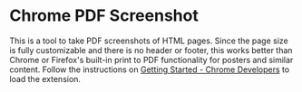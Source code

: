 # Chrome PDF Screenshot

This is a tool to take PDF screenshots of HTML pages. Since the page size is fully customizable and there is no header or footer, this works better than Chrome or Firefox's built-in print to PDF functionality for posters and similar content. Follow the instructions on [Getting Started - Chrome Developers](https://developer.chrome.com/docs/extensions/mv3/getstarted/#unpacked) to load the extension.
